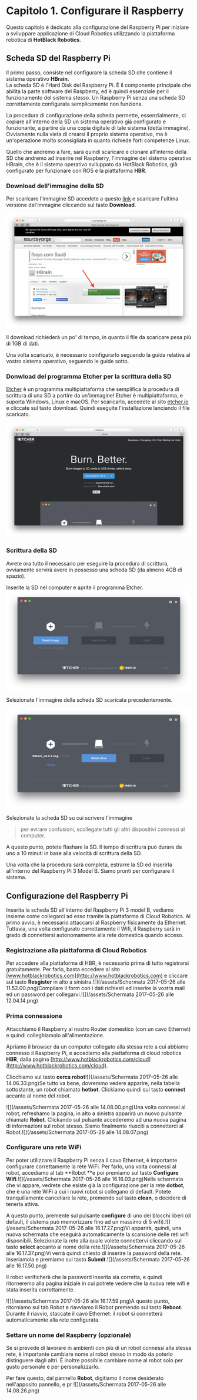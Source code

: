 # Capitolo 1. Configurare il Raspberry

Questo capitolo è dedicato alla configurazione del Raspberry Pi per iniziare a sviluppare applicazione di Cloud Robotics utilizzando la piattaforma robotica di **HotBlack Robotics**.

## Scheda SD del Raspberry Pi

Il primo passo, consiste nel configurare la scheda SD che contiene il sistema operativo **HBrain**.  
La scheda SD è l'Hard Disk del Raspberry Pi. È il componente principale che abilita la parte software del Raspberry, ed è quindi essenziale per il funzionamento del sistema stesso. Un Raspberry Pi senza una scheda SD correttamente configurata semplicemente non funziona.

La procedura di configurazione della scheda permette, essenzialmente, ci copiare all'interno della SD un sistema operativo già configurato e funzionante, a partire da una copia digitale di tale sistema \(detta immagine\). Ovviamente nulla vieta di crearsi il proprio sistema operativo, ma è un'operazione molto sconsigliata in quanto richiede forti competenze Linux.

Quello che andremo a fare, sarà quindi scaricare e clonare all'interno della SD che andremo ad inserire nel Raspberry, l'immagine del sistema operativo HBrain, che è il sistema operativo sviluppato da HotBlack Robotics, già configurato per funzionare con ROS e la piattaforma **HBR**.

### Download dell'immagine della SD

Per scaricare l'immagine SD accedete a questo [link](https://sourceforge.net/projects/hbrain/) e scaricare l'ultima versione del'immagine cliccando sul tasto **Download**.

![Download Image SD](img/chapter1/download-hbrain.png)

Il download richiederà un po' di tempo, in quanto il file da scaricare pesa più di 1GB di dati.

Una volta scaricato, è necessario coinfigurarlo seguendo la guida relativa al vostro sistema operativo, seguendo le guide sotto.

### Donwload del programma **Etcher** per la scrittura della SD

[Etcher](https://etcher.io) è un programma multipiattaforma che semplifica la procedura di scrittura di una SD a partire da un'immagine! Etcher è multipiattaforma, e suporta Windows, Linux e macOS. Per scaricarlo, accedete al sito [etcher.io](https://etcher.io) e cliccate sul tasto download. Quindi eseguite l'installazione lanciando il file scaricato.

![Sito Etcher](img/chapter1/etcherio.png)

### Scrittura della SD

Avrete ora tutto il necessario per eseguire la procedura di scrittura, ovviamente servirà avere in possesso una scheda SD \(da almeno 4GB di spazio\).

Inserite la SD nel computer e aprite il programma Etcher.  
![Uso di Etcher](img/chapter1/etcher1.png)

Selezionate l'immagine della scheda SD scaricata precedentemente.

![Uso di Etcher](img/chapter1/etcher2.png)

Selezionate la scheda SD su cui scrivere l'immagine

> per evirare confusioni, scollegate tutti gli altri dispositivi connessi al computer.

A questo punto, potete flashare la SD. Il tempo di scrittura può durare da uno a 10 minuti in base alla velocità di scrittura della SD.

Una volta che la procedura sarà completa, estrarre la SD ed inserirla all'interno del Raspberry Pi 3 Model B. Siamo pronti per configurare il sistema.

## Configurazione del Raspberry Pi

Inserita la scheda SD all'interno del Raspberry Pi 3 model B, vediamo insieme come collegarci ad esso tramite la piattaforma di Cloud Robotics. Al primo avvio, è necessario attaccarsi al Raspberry fisicamente da Ethernet. Tuttavia, una volta configurato correttamente il Wifi, il Raspberry sarà in grado di connettersi autonomamente alla rete domestica quando acceso.

### Registrazione alla piattaforma di Cloud Robotics

Per accedere alla piattaforma di HBR, è necessario prima di tutto registrarsi gratuitamente. Per farlo, basta eccedere al sito [www.hotblackrobotics.com](http:://www.hotblackrobotics.com) e cliccare sul tasto **Resgister** in alto a sinistra.![](/assets/Schermata 2017-05-26 alle 11.52.00.png)Compilare il form con i dati richiesti ed inserire la vostra mail ed un password per collegarvi.![](/assets/Schermata 2017-05-26 alle 12.04.14.png)

### Prima connessione

Attacchiamo il Raspberry al nostro Router domestico \(con un cavo Ethernet\) e quindi colleghiamolo all'alimentazione.

Apriamo il browser da un computer collegato alla stessa rete a cui abbiamo connesso il Raspberry Pi, e accediamo alla piattaforma di cloud robotics **HBR**, dalla pagina [http://www.hotblackrobotics.com/cloud](http://www.hotblackrobotics.com/cloud).

Clicchiamo sul tasto **cerca robot**![](/assets/Schermata 2017-05-26 alle 14.06.33.png)Se tutto va bene, dovremmo vedere apparire, nella tabella sottostante, un robot chiamato **hotbot**. Clickiamo quindi sul tasto **connect** accanto al nome del robot.

![](/assets/Schermata 2017-05-26 alle 14.08.00.png)Una volta connessi al robot, refreshamo la pagina, in alto a sinistra apparirà un nuovo pulsante chiamato **Robot**. Clickando sul pulsante accederemo ad una nuova pagina di informazioni sul robot stesso. Siamo finalmente riusciti a connetterci al Robot.![](/assets/Schermata 2017-05-26 alle 14.08.07.png)

### Configurare una rete WiFi

Per poter utilizzare il Raspberry Pi senza il cavo Ethernet, è importante configurare correttamente la rete WiFi. Per farlo, una volta connessi al robot, accediamo al tab **Robot **e poi premiamo sul tasto **Configure Wifi**.![](/assets/Schermata 2017-05-26 alle 16.16.03.png)Nella schermata che vi appare, vedrete che esiste già la configurazione per la rete **dotbot**, che è una rete WiFi a cui i nuovi robot si collegano di default. Potete tranquillamente cancellare la rete, premendo sul tasto **clean**, o decidere di tenerla attiva.

A questo punto, premente sul pulsante **configure** di uno dei blocchi liberi \(di default, il sistema può memorizzare fino ad un massimo di 5 wifi\).![](/assets/Schermata 2017-05-26 alle 16.17.27.png)Vi apparirà, quindi, una nuova schermata che eseguirà automaticamente la scansione delle reti wifi disponibili. Selezionate la rete alla quale volete connettervi cliccando sul tasto **select** accanto al nome della rete.![](/assets/Schermata 2017-05-26 alle 16.17.37.png)Vi verrà quindi chiesto di inserire la password della rete. Inseriamola e premiamo sul tasto **Submit**.![](/assets/Schermata 2017-05-26 alle 16.17.50.png)

Il robot verificherà che la password inserita sia corretta, e quindi ritorneremo alla pagina iniziale in cui potrete vedere che la nuova rete wifi è stata inserita correttamente.

![](/assets/Schermata 2017-05-26 alle 16.17.59.png)A questo punto, ritorniamo sul tab Robot e riavviamo il Robot premendo sul tasto **Reboot**. Durante il riavvio, staccate il cavo Ethernet: il robot si connetterà automaticamente alla rete configurata.

### Settare un nome del Raspberry \(opzionale\)

Se si prevede di lavorare in ambienti con più di un robot connessi alla stessa rete, è importante cambiare nome al robot stesso in modo da poterlo distinguere dagli altri. È inoltre possibile cambiare nome al robot solo per gusto personale e per personalizzarlo.

Per fare questo, dal pannello **Robot**, digitiamo il nome desiderato nell'apposito pannello, e pr ![](/assets/Schermata 2017-05-26 alle 14.08.26.png)

### 



